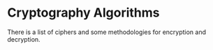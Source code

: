 # Cryptography Algorithms

There is a list of ciphers and some methodologies for encryption
and decryption. 
